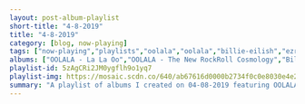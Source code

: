 ```yaml
---
layout: post-album-playlist
short-title: "4-8-2019"
title: "4-8-2019"
category: [blog, now-playing]
tags: ["now-playing","playlists","oolala","oolala","billie-eilish","ezra-furman","voxtrot","tom-waits","nick-cave-&-the-bad-seeds","failure","ramones","ramones","ramones","ramones"]
albums: ["OOLALA - La La Oo","OOLALA - The New RockRoll Cosmology","Billie Eilish - WHEN WE ALL FALL ASLEEP, WHERE DO WE GO?","Ezra Furman - Perpetual Motion People","Voxtrot - Raised By Wolves EP","Tom Waits - Bone Machine","Nick Cave & The Bad Seeds - The Good Son (2010 Remastered Version)","Failure - Fantastic Planet","Ramones - Adios Amigos","Ramones - Leave Home (40th Anniversary Deluxe Edition)","Ramones - Rocket to Russia (40th Anniversary Deluxe Edition)","Ramones - Road to Ruin (40th Anniversary Deluxe Edition)"]
playlist-id: 5zAgCRi2JM0ygflh9o1yq7
playlist-img: https://mosaic.scdn.co/640/ab67616d0000b2734f0c0e8030e4e20ea5179765ab67616d0000b27350a3147b4edd7701a876c6ceab67616d0000b2738cf14a21003027b9d22c2beaab67616d0000b27394aafc764372075633353e38
summary: "A playlist of albums I created on 04-08-2019 featuring OOLALA, OOLALA, Billie Eilish, Ezra Furman, Voxtrot, Tom Waits, Nick Cave & The Bad Seeds, Failure, Ramones, Ramones, Ramones, and Ramones"
---
```

